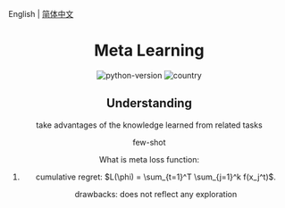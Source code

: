 English | [简体中文](./README.zh-CN.md)

<h1 align="center">Meta Learning</h1>
<div align="center">


![python-version](https://img.shields.io/badge/python-3.7-blue) ![country](https://img.shields.io/badge/country-China-red)

  

## Understanding

take advantages of the knowledge learned from related tasks

few-shot







What is meta loss function:

1. cumulative regret: $L(\phi) = \sum_{t=1}^T \sum_{j=1}^k f(x_j^t)$.

   drawbacks: does not reflect any exploration

   



